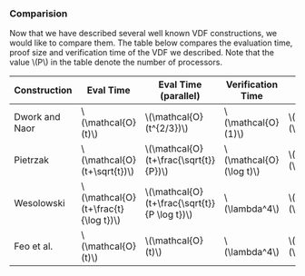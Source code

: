 ### Comparision

Now that we have described several well known VDF constructions, we would like to compare them. The table below compares the evaluation time, proof size and verification time of the VDF we described. Note that the value \\(P\\) in the table denote the number of processors.

| Construction   | Eval Time                             | Eval Time (parallel)                           | Verification Time         | Proof Size                   |
| -------------- | ------------------------------------- | ---------------------------------------------- | ------------------------- | ---------------------------- |
| Dwork and Naor | \\(\mathcal{O}(t)\\)                  | \\(\mathcal{O}(t^{2/3})\\)                     | \\(\mathcal{O}(1)\\)      | \\(\mathcal{O}(\lambda)\\)   |
| Pietrzak       | \\(\mathcal{O}(t+\sqrt{t})\\)         | \\(\mathcal{O}(t+\frac{\sqrt{t}}{P})\\)        | \\(\mathcal{O}(\log t)\\) | \\(\mathcal{O}(\log t)\\)    |
| Wesolowski     | \\(\mathcal{O}(t+\frac{t}{\log t})\\) | \\(\mathcal{O}(t+\frac{\sqrt{t}}{P \log t})\\) | \\(\lambda^4\\)           | \\(\mathcal{O}(\lambda^3)\\) |
| Feo et al.     | \\(\mathcal{O}(t)\\)                  | \\(\mathcal{O}(t)\\)                           | \\(\lambda^4\\)           | \\(\mathcal{O}(\lambda)\\)   |
